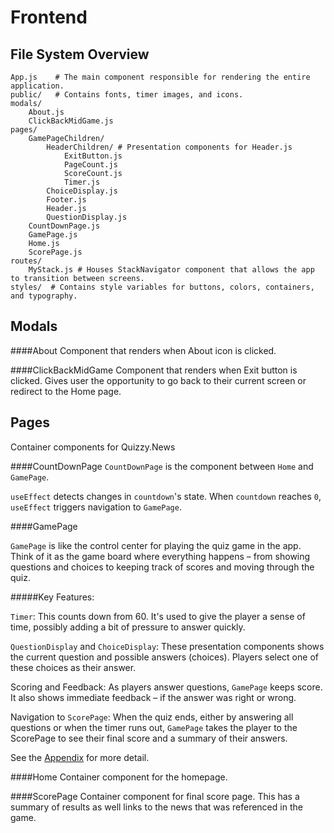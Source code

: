 # Frontend

## File System Overview

    App.js    # The main component responsible for rendering the entire application.
    public/   # Contains fonts, timer images, and icons.
    modals/
        About.js    
        ClickBackMidGame.js
    pages/
        GamePageChildren/
            HeaderChildren/ # Presentation components for Header.js
                ExitButton.js
                PageCount.js
                ScoreCount.js
                Timer.js
            ChoiceDisplay.js
            Footer.js
            Header.js
            QuestionDisplay.js
        CountDownPage.js 
        GamePage.js
        Home.js
        ScorePage.js 
    routes/
        MyStack.js # Houses StackNavigator component that allows the app to transition between screens.
    styles/  # Contains style variables for buttons, colors, containers, and typography.
        
    

## Modals
####About 
Component that renders when About icon is clicked.

####ClickBackMidGame
Component that renders when Exit button is clicked. Gives user the opportunity to go back to their current screen or redirect to the Home page.

## Pages
Container components for Quizzy.News

####CountDownPage
`CountDownPage` is the component between `Home` and `GamePage`.

`useEffect` detects changes in `countdown`'s state. When `countdown` reaches `0`, `useEffect` triggers navigation to `GamePage`.

####GamePage

`GamePage` is like the control center for playing the quiz game in the app. Think of it as the game board where everything happens – from showing questions and choices to keeping track of scores and moving through the quiz.

#####Key Features:

`Timer`: This counts down from 60. It's used to give the player a sense of time, possibly adding a bit of pressure to answer quickly.

`QuestionDisplay` and `ChoiceDisplay`: These presentation components shows the current question and possible answers (choices). Players select one of these choices as their answer.

Scoring and Feedback: As players answer questions, `GamePage` keeps score. It also shows immediate feedback – if the answer was right or wrong.

Navigation to `ScorePage`: When the quiz ends, either by answering all questions or when the timer runs out, `GamePage` takes the player to the ScorePage to see their final score and a summary of their answers.

See the <a href="http://127.0.0.1:8000/#appendix">Appendix</a> for more detail.

####Home
Container component for the homepage.

####ScorePage
Container component for final score page. This has a summary of results as well links to the news that was referenced in the game.      

